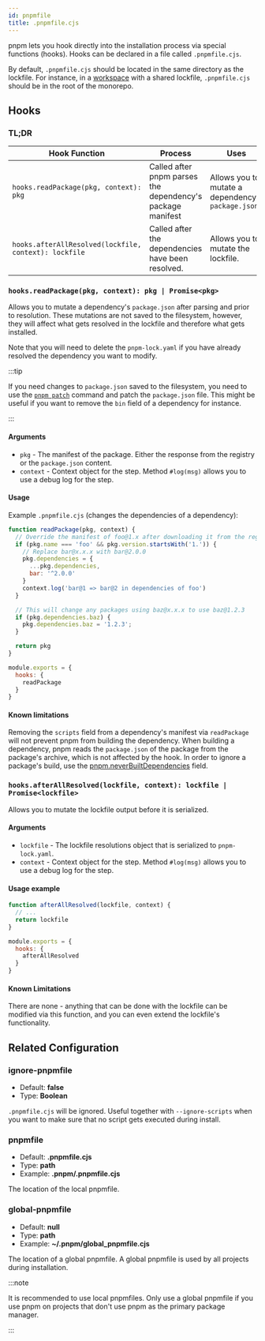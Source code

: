 ```yaml
---
id: pnpmfile
title: .pnpmfile.cjs
---
```


pnpm lets you hook directly into the installation process via special functions
(hooks). Hooks can be declared in a file called `.pnpmfile.cjs`.

By default, `.pnpmfile.cjs` should be located in the same directory as the
lockfile. For instance, in a [workspace](workspaces.md) with a shared lockfile,
`.pnpmfile.cjs` should be in the root of the monorepo.

## Hooks

### TL;DR

| Hook Function                                         | Process                                                    | Uses                                               |
|-------------------------------------------------------|------------------------------------------------------------|----------------------------------------------------|
| `hooks.readPackage(pkg, context): pkg`                | Called after pnpm parses the dependency's package manifest | Allows you to mutate a dependency's `package.json` |
| `hooks.afterAllResolved(lockfile, context): lockfile` | Called after the dependencies have been resolved.          | Allows you to mutate the lockfile.                 |

### `hooks.readPackage(pkg, context): pkg | Promise<pkg>`

Allows you to mutate a dependency's `package.json` after parsing and prior to
resolution. These mutations are not saved to the filesystem, however, they will
affect what gets resolved in the lockfile and therefore what gets installed.

Note that you will need to delete the `pnpm-lock.yaml` if you have already
resolved the dependency you want to modify.

:::tip

If you need changes to `package.json` saved to the filesystem, you need to use the [`pnpm patch`] command and patch the `package.json` file.
This might be useful if you want to remove the `bin` field of a dependency for instance.

:::

#### Arguments

* `pkg` - The manifest of the package. Either the response from the registry or
the `package.json` content.
* `context` - Context object for the step. Method `#log(msg)` allows you to use
a debug log for the step.

#### Usage

Example `.pnpmfile.cjs` (changes the dependencies of a dependency):

```js
function readPackage(pkg, context) {
  // Override the manifest of foo@1.x after downloading it from the registry
  if (pkg.name === 'foo' && pkg.version.startsWith('1.')) {
    // Replace bar@x.x.x with bar@2.0.0
    pkg.dependencies = {
      ...pkg.dependencies,
      bar: '^2.0.0'
    }
    context.log('bar@1 => bar@2 in dependencies of foo')
  }

  // This will change any packages using baz@x.x.x to use baz@1.2.3
  if (pkg.dependencies.baz) {
    pkg.dependencies.baz = '1.2.3';
  }

  return pkg
}

module.exports = {
  hooks: {
    readPackage
  }
}
```

#### Known limitations

Removing the `scripts` field from a dependency's manifest via `readPackage` will
not prevent pnpm from building the dependency. When building a dependency, pnpm
reads the `package.json` of the package from the package's archive, which is not
affected by the hook. In order to ignore a package's build, use the
[pnpm.neverBuiltDependencies](package_json.md#pnpmneverbuiltdependencies) field.

### `hooks.afterAllResolved(lockfile, context): lockfile | Promise<lockfile>`

Allows you to mutate the lockfile output before it is serialized.

#### Arguments

* `lockfile` - The lockfile resolutions object that is serialized to
`pnpm-lock.yaml`.
* `context` - Context object for the step. Method `#log(msg)` allows you to use
a debug log for the step.

#### Usage example

```js title=".pnpmfile.cjs"
function afterAllResolved(lockfile, context) {
  // ...
  return lockfile
}

module.exports = {
  hooks: {
    afterAllResolved
  }
}
```

#### Known Limitations

There are none - anything that can be done with the lockfile can be modified via
this function, and you can even extend the lockfile's functionality.

## Related Configuration

### ignore-pnpmfile

* Default: **false**
* Type: **Boolean**

`.pnpmfile.cjs` will be ignored. Useful together with `--ignore-scripts` when you
want to make sure that no script gets executed during install.

### pnpmfile

* Default: **.pnpmfile.cjs**
* Type: **path**
* Example: **.pnpm/.pnpmfile.cjs**

The location of the local pnpmfile.

### global-pnpmfile

* Default: **null**
* Type: **path**
* Example: **~/.pnpm/global_pnpmfile.cjs**

The location of a global pnpmfile. A global pnpmfile is used by all projects
during installation.

:::note

It is recommended to use local pnpmfiles. Only use a global pnpmfile
if you use pnpm on projects that don't use pnpm as the primary package manager.

:::

[`pnpm patch`]: ./cli/patch.md
